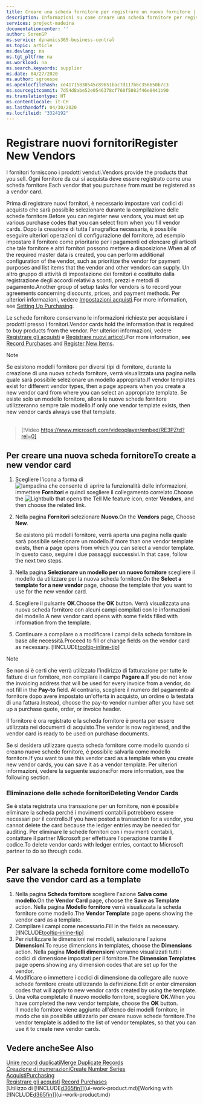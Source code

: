 ```yaml
---
title: Creare una scheda fornitore per registrare un nuovo fornitore | Documenti Microsoft
description: Informazioni su come creare una scheda fornitore per registrare un nuovo fornitore.
services: project-madeira
documentationcenter: ''
author: SorenGP
ms.service: dynamics365-business-central
ms.topic: article
ms.devlang: na
ms.tgt_pltfrm: na
ms.workload: na
ms.search.keywords: supplier
ms.date: 04/27/2020
ms.author: sgroespe
ms.openlocfilehash: ce41715830545c89651bac7d117b6c356650b7c3
ms.sourcegitcommit: 7d54d8abe52e0546378cf760f5082f46e8441b90
ms.translationtype: HT
ms.contentlocale: it-CH
ms.lasthandoff: 04/30/2020
ms.locfileid: "3324192"
---
```

# <a name="register-new-vendors"></a><span data-ttu-id="6b791-103">Registrare nuovi fornitori</span><span class="sxs-lookup"><span data-stu-id="6b791-103">Register New Vendors</span></span>
<span data-ttu-id="6b791-104">I fornitori forniscono i prodotti venduti.</span><span class="sxs-lookup"><span data-stu-id="6b791-104">Vendors provide the products that you sell.</span></span> <span data-ttu-id="6b791-105">Ogni fornitore da cui si acquista deve essere registrato come una scheda fornitore.</span><span class="sxs-lookup"><span data-stu-id="6b791-105">Each vendor that you purchase from must be registered as a vendor card.</span></span>

<span data-ttu-id="6b791-106">Prima di registrare nuovi fornitori, è necessario impostare vari codici di acquisto che sarà possibile selezionare durante la compilazione delle schede fornitore.</span><span class="sxs-lookup"><span data-stu-id="6b791-106">Before you can register new vendors, you must set up various purchase codes that you can select from when you fill vendor cards.</span></span> <span data-ttu-id="6b791-107">Dopo la creazione di tutta l'anagrafica necessaria, è possibile eseguire ulteriori operazioni di configurazione del fornitore, ad esempio impostare il fornitore come prioritario per i pagamenti ed elencare gli articoli che tale fornitore e altri fornitori possono mettere a disposizione.</span><span class="sxs-lookup"><span data-stu-id="6b791-107">When all of the required master data is created, you can perform additional configuration of the vendor, such as prioritize the vendor for payment purposes and list items that the vendor and other vendors can supply.</span></span> <span data-ttu-id="6b791-108">Un altro gruppo di attività di impostazione dei fornitori è costituito dalla registrazione degli accordi relativi a sconti, prezzi e metodi di pagamento.</span><span class="sxs-lookup"><span data-stu-id="6b791-108">Another group of setup tasks for vendors is to record your agreements concerning discounts, prices, and payment methods.</span></span> <span data-ttu-id="6b791-109">Per ulteriori informazioni, vedere [Impostazioni acquisti](purchasing-setup-purchasing.md).</span><span class="sxs-lookup"><span data-stu-id="6b791-109">For more information, see [Setting Up Purchasing](purchasing-setup-purchasing.md).</span></span>

<span data-ttu-id="6b791-110">Le schede fornitore conservano le informazioni richieste per acquistare i prodotti presso i fornitori.</span><span class="sxs-lookup"><span data-stu-id="6b791-110">Vendor cards hold the information that is required to buy products from the vendor.</span></span> <span data-ttu-id="6b791-111">Per ulteriori informazioni, vedere [Registrare gli acquisti](purchasing-how-record-purchases.md) e [Registrare nuovi articoli](inventory-how-register-new-items.md).</span><span class="sxs-lookup"><span data-stu-id="6b791-111">For more information, see [Record Purchases](purchasing-how-record-purchases.md) and [Register New Items](inventory-how-register-new-items.md).</span></span>

> [!NOTE]  
>   <span data-ttu-id="6b791-112">Se esistono modelli fornitore per diversi tipi di fornitore, durante la creazione di una nuova scheda fornitore, verrà visualizzata una pagina nella quale sarà possibile selezionare un modello appropriato.</span><span class="sxs-lookup"><span data-stu-id="6b791-112">If vendor templates exist for different vendor types, then a page appears when you create a new vendor card from where you can select an appropriate template.</span></span> <span data-ttu-id="6b791-113">Se esiste solo un modello fornitore, allora le nuove schede fornitore utilizzeranno sempre tale modello.</span><span class="sxs-lookup"><span data-stu-id="6b791-113">If only one vendor template exists, then new vendor cards always use that template.</span></span>
<br><br>  

> [!Video https://www.microsoft.com/videoplayer/embed/RE3PZtd?rel=0]

## <a name="to-create-a-new-vendor-card"></a><span data-ttu-id="6b791-114">Per creare una nuova scheda fornitore</span><span class="sxs-lookup"><span data-stu-id="6b791-114">To create a new vendor card</span></span>
1. <span data-ttu-id="6b791-115">Scegliere l'icona a forma di ![lampadina che consente di aprire la funzionalità delle informazioni](media/ui-search/search_small.png "Informazioni sull'operazione che si desidera eseguire"), immettere **Fornitori** e quindi scegliere il collegamento correlato.</span><span class="sxs-lookup"><span data-stu-id="6b791-115">Choose the ![Lightbulb that opens the Tell Me feature](media/ui-search/search_small.png "Tell me what you want to do") icon, enter **Vendors**, and then choose the related link.</span></span>  
2. <span data-ttu-id="6b791-116">Nella pagina **Fornitori** selezionare **Nuovo**.</span><span class="sxs-lookup"><span data-stu-id="6b791-116">On the **Vendors** page, Choose **New**.</span></span>

    <span data-ttu-id="6b791-117">Se esistono più modelli fornitore, verrà aperta una pagina nella quale sarà possibile selezionare un modello.</span><span class="sxs-lookup"><span data-stu-id="6b791-117">If more than one vendor template exists, then a page opens from which you can select a vendor template.</span></span> <span data-ttu-id="6b791-118">In questo caso, seguire i due passaggi successivi.</span><span class="sxs-lookup"><span data-stu-id="6b791-118">In that case, follow the next two steps.</span></span>
3. <span data-ttu-id="6b791-119">Nella pagina **Selezionare un modello per un nuovo fornitore** scegliere il modello da utilizzare per la nuova scheda fornitore.</span><span class="sxs-lookup"><span data-stu-id="6b791-119">On the **Select a template for a new vendor** page, choose the template that you want to use for the new vendor card.</span></span>
4. <span data-ttu-id="6b791-120">Scegliere il pulsante **OK**.</span><span class="sxs-lookup"><span data-stu-id="6b791-120">Choose the **OK** button.</span></span> <span data-ttu-id="6b791-121">Verrà visualizzata una nuova scheda fornitore con alcuni campi compilati con le informazioni del modello.</span><span class="sxs-lookup"><span data-stu-id="6b791-121">A new vendor card opens with some fields filled with information from the template.</span></span>
5. <span data-ttu-id="6b791-122">Continuare a compilare o a modificare i campi della scheda fornitore in base alle necessità.</span><span class="sxs-lookup"><span data-stu-id="6b791-122">Proceed to fill or change fields on the vendor card as necessary.</span></span> [!INCLUDE[tooltip-inline-tip](includes/tooltip-inline-tip_md.md)]

> [!NOTE]  
>   <span data-ttu-id="6b791-123">Se non si è certi che verrà utilizzato l'indirizzo di fatturazione per tutte le fatture di un fornitore, non compilare il campo **Pagare a**.</span><span class="sxs-lookup"><span data-stu-id="6b791-123">If you do not know the invoicing address that will be used for every invoice from a vendor, do not fill in the **Pay-to** field.</span></span> <span data-ttu-id="6b791-124">Al contrario, scegliere il numero del pagamento al fornitore dopo avere impostato un'offerta in acquisto, un ordine o la testata di una fattura.</span><span class="sxs-lookup"><span data-stu-id="6b791-124">Instead, choose the pay-to vendor number after you have set up a purchase quote, order, or invoice header.</span></span>

<span data-ttu-id="6b791-125">Il fornitore è ora registrato e la scheda fornitore è pronta per essere utilizzata nei documenti di acquisto.</span><span class="sxs-lookup"><span data-stu-id="6b791-125">The vendor is now registered, and the vendor card is ready to be used on purchase documents.</span></span>

<span data-ttu-id="6b791-126">Se si desidera utilizzare questa scheda fornitore come modello quando si creano nuove schede fornitore, è possibile salvarla come modello fornitore.</span><span class="sxs-lookup"><span data-stu-id="6b791-126">If you want to use this vendor card as a template when you create new vendor cards, you can save it as a vendor template.</span></span> <span data-ttu-id="6b791-127">Per ulteriori informazioni, vedere la seguente sezione:</span><span class="sxs-lookup"><span data-stu-id="6b791-127">For more information, see the following section.</span></span>

### <a name="deleting-vendor-cards"></a><span data-ttu-id="6b791-128">Eliminazione delle schede fornitori</span><span class="sxs-lookup"><span data-stu-id="6b791-128">Deleting Vendor Cards</span></span>
<span data-ttu-id="6b791-129">Se è stata registrata una transazione per un fornitore, non è possibile eliminare la scheda perché i movimenti contabili potrebbero essere necessari per il controllo.</span><span class="sxs-lookup"><span data-stu-id="6b791-129">If you have posted a transaction for a vendor, you cannot delete the card because the ledger entries may be needed for auditing.</span></span> <span data-ttu-id="6b791-130">Per eliminare le schede fornitori con i movimenti contabili, contattare il partner Microsoft per effettuare l'operazione tramite il codice.</span><span class="sxs-lookup"><span data-stu-id="6b791-130">To delete vendor cards with ledger entries, contact to Microsoft partner to do so through code.</span></span>

## <a name="to-save-the-vendor-card-as-a-template"></a><span data-ttu-id="6b791-131">Per salvare la scheda fornitore come modello</span><span class="sxs-lookup"><span data-stu-id="6b791-131">To save the vendor card as a template</span></span>
1. <span data-ttu-id="6b791-132">Nella pagina **Scheda fornitore** scegliere l'azione **Salva come modello**.</span><span class="sxs-lookup"><span data-stu-id="6b791-132">On the **Vendor Card** page, choose the **Save as Template** action.</span></span> <span data-ttu-id="6b791-133">Nella pagina **Modello fornitore** verrà visualizzata la scheda fornitore come modello.</span><span class="sxs-lookup"><span data-stu-id="6b791-133">The **Vendor Template** page opens showing the vendor card as a template.</span></span>
2. <span data-ttu-id="6b791-134">Compilare i campi come necessario.</span><span class="sxs-lookup"><span data-stu-id="6b791-134">Fill in the fields as necessary.</span></span> [!INCLUDE[tooltip-inline-tip](includes/tooltip-inline-tip_md.md)]
3. <span data-ttu-id="6b791-135">Per riutilizzare le dimensioni nei modelli, selezionare l'azione **Dimensioni**.</span><span class="sxs-lookup"><span data-stu-id="6b791-135">To reuse dimensions in templates, choose the **Dimensions** action.</span></span> <span data-ttu-id="6b791-136">Nella pagina **Modelli dimensioni** verranno visualizzati tutti i codici di dimensione impostati per il fornitore.</span><span class="sxs-lookup"><span data-stu-id="6b791-136">The **Dimension Templates** page opens showing any dimension codes that are set up for the vendor.</span></span>
4. <span data-ttu-id="6b791-137">Modificare o immettere i codici di dimensione da collegare alle nuove schede fornitore create utilizzando la definizione.</span><span class="sxs-lookup"><span data-stu-id="6b791-137">Edit or enter dimension codes that will apply to new vendor cards created by using the template.</span></span>
5. <span data-ttu-id="6b791-138">Una volta completato il nuovo modello fornitore, scegliere **OK**.</span><span class="sxs-lookup"><span data-stu-id="6b791-138">When you have completed the new vendor template, choose the **OK** button.</span></span>  
   <span data-ttu-id="6b791-139">Il modello fornitore viene aggiunto all'elenco dei modelli fornitore, in modo che sia possibile utilizzarlo per creare nuove schede fornitore.</span><span class="sxs-lookup"><span data-stu-id="6b791-139">The vendor template is added to the list of vendor templates, so that you can use it to create new vendor cards.</span></span>

## <a name="see-also"></a><span data-ttu-id="6b791-140">Vedere anche</span><span class="sxs-lookup"><span data-stu-id="6b791-140">See Also</span></span>
[<span data-ttu-id="6b791-141">Unire record duplicati</span><span class="sxs-lookup"><span data-stu-id="6b791-141">Merge Duplicate Records</span></span>](sales-how-merge-duplicate-records.md)  
[<span data-ttu-id="6b791-142">Creazione di numerazioni</span><span class="sxs-lookup"><span data-stu-id="6b791-142">Create Number Series</span></span>](ui-create-number-series.md)  
[<span data-ttu-id="6b791-143">Acquisti</span><span class="sxs-lookup"><span data-stu-id="6b791-143">Purchasing</span></span>](purchasing-manage-purchasing.md)  
<span data-ttu-id="6b791-144">[Registrare gli acquisti](purchasing-how-record-purchases.md) </span><span class="sxs-lookup"><span data-stu-id="6b791-144">[Record Purchases](purchasing-how-record-purchases.md) </span></span>  
<span data-ttu-id="6b791-145">[Utilizzo di [!INCLUDE[d365fin](includes/d365fin_md.md)]](ui-work-product.md)</span><span class="sxs-lookup"><span data-stu-id="6b791-145">[Working with [!INCLUDE[d365fin](includes/d365fin_md.md)]](ui-work-product.md)</span></span>  

